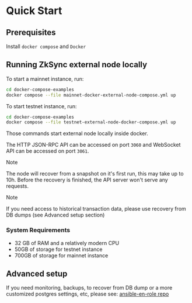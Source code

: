 # Quick Start

## Prerequisites

Install `docker compose` and `Docker`

## Running ZkSync external node locally

To start a mainnet instance, run:

```sh
cd docker-compose-examples
docker compose --file mainnet-docker-external-node-compose.yml up
```

To start testnet instance, run:

```sh
cd docker-compose-examples
docker compose --file testnet-external-node-docker-compose.yml up
```

Those commands start external node locally inside docker.

The HTTP JSON-RPC API can be accessed on port `3060` and WebSocket API can be accessed on port `3061`.

<!-- prettier-ignore-start -->
> [!NOTE]
> The node will recover from a snapshot on it's first run, this may take up to 10h. Before the recovery is
> finished, the API server won't serve any requests.
<!-- prettier-ignore-end --> 
<!-- prettier-ignore-start -->
> [!NOTE]
> If you need access to historical transaction data, please use recovery from DB dumps (see Advanced setup
> section)
<!-- prettier-ignore-end -->

### System Requirements

- 32 GB of RAM and a relatively modern CPU
- 50GB of storage for testnet instance
- 700GB of storage for mainnet instance

## Advanced setup

If you need monitoring, backups, to recover from DB dump or a more customized postgres settings, etc, please see:
[ansible-en-role repo](https://github.com/matter-labs/ansible-en-role)
